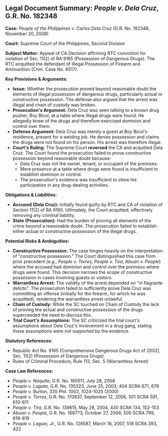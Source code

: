 ## Legal Document Summary: *People v. Dela Cruz*, G.R. No. 182348

**Case:** *People of the Philippines v. Carlos Dela Cruz* (G.R. No. 182348, November 20, 2008)

**Court:** Supreme Court of the Philippines, Second Division

**Subject Matter:** Appeal of CA Decision affirming RTC conviction for violation of Sec. 11(2) of RA 9165 (Possession of Dangerous Drugs).  The RTC acquitted the defendant of Illegal Possession of Firearm and Ammunition (Crim. Case No. 6517).

**Key Provisions & Arguments:**

*   **Issue:** Whether the prosecution proved beyond reasonable doubt the elements of illegal possession of dangerous drugs, particularly actual or constructive possession. The defense also argued that the arrest was illegal and chain of custody was broken.
*   **Prosecution's Argument:** Dela Cruz was seen talking to a known drug pusher, Boy Bicol, at a table where illegal drugs were found. He allegedly knew of the drugs and therefore exercised dominion and control over them.
*   **Defense Argument:** Dela Cruz was merely a guest at Boy Bicol's residence, present for a welding job. He denies possession and claims the drugs were not found on his person. His arrest was therefore illegal.
*   **Court's Ruling:** The Supreme Court **reversed** the CA and acquitted Dela Cruz. The Court found the prosecution failed to prove constructive possession beyond reasonable doubt because:
    *   Dela Cruz was not the owner, tenant, or occupant of the premises.
    *   Mere presence at a table where drugs were found is insufficient to establish dominion or control.
    *   The prosecution's evidence was insufficient to show his participation in any drug-dealing activities.

**Obligations & Liabilities:**

*   **Accused (Dela Cruz):**  Initially found guilty by RTC and CA of violation of Section 11(2) of RA 9165. Ultimately, the Court acquitted, effectively removing any criminal liability.
*   **State (Prosecution):**  Had the burden of proving all elements of the crime beyond a reasonable doubt.  The prosecution failed to establish either actual or constructive possession of the illegal drugs.

**Potential Risks & Ambiguities:**

*   **Constructive Possession:**  The case hinges heavily on the interpretation of "constructive possession." The Court distinguished this case from prior precedent (e.g., *People v. Torres, People v. Tira, Abuan v. People*) where the accused had dominion and control over the *premises* where drugs were found.  This decision narrows the scope of constructive possession in cases involving guests or visitors.
*   **Warrantless Arrest:** The validity of the arrest depended on "in flagrante delicto". The prosecution failed to sufficiently prove Dela Cruz was committing an offense (initially for the firearm, for which he was acquitted), rendering the warrantless arrest unlawful.
*   **Chain of Custody:** While the SC touched on Chain of Custody the lack of proving the actual and constructive possession of the drugs superceeded the need to discuss this.
*   **Trial Court's Assumptions:** The SC criticized the trial court's assumptions about Dela Cruz's involvement in a drug gang, stating these assumptions were not supported by the evidence.

**Statutory References:**

*   Republic Act No. 9165 (Comprehensive Dangerous Drugs Act of 2002), Sec. 11(2) (Possession of Dangerous Drugs)
*   Rules of Criminal Procedure, Rule 113, Sec. 5 (Warrantless Arrest)

**Case Law References:**

*   *People v. Naquita*, G.R. No. 180511, July 28, 2008
*   *People v. Lagata*, G.R. No. 135323, June 25, 2003, 404 SCRA 671, 676
*   *People v. Burton*, 335 Phil. 1003, 1024-1025 (2000)
*   *People v. Torres*, G.R. No. 170837, September 12, 2006, 501 SCRA 591, 610-611
*   *People v. Tira*, G.R. No. 139615, May 28, 2004, 430 SCRA 134, 152-153
*   *Abuan v. People*, G.R. No. 168773, October 27, 2006, 505 SCRA 799, 818-819
*   *People v. Laguio, Jr.*, G.R. No. 128587, March 16, 2007, 518 SCRA 393, 422

